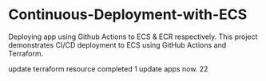 # Continuous-Deployment-with-ECS
Deploying app using Github Actions to ECS &amp; ECR respectively.
This project demonstrates CI/CD deployment to ECS using GitHub Actions and Terraform.


update terraform resource completed 1
update apps now. 22